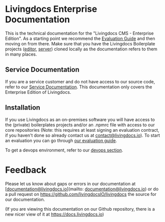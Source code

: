 # Livingdocs Enterprise Documentation

This is the technical documentation for the "Livingdocs CMS - Enterprise Edition". As a starting point we recommend the [Evaluation Guide](guides/getting_started.md) and then moving on from there.
Make sure that you have the Livingdocs Boilerplate projects ([editor](https://github.com/livingdocsIO/livingdocs-editor-boilerplate), [server](https://github.com/livingdocsIO/livingdocs-server-boilerplate)) cloned locally as the documentation refers to them in many places.

## Service Documentation

If you are a service customer and do not have access to our source code, refer to our [Service Documentation](https://developers.livingdocs.io). This documentation only covers the Enterprise Edition of Livingdocs.


## Installation

If you use Livingdocs as an on-premises software you will have access to the (private) boilerplates projects and/or an .npmrc file with access to our core repositories (Note: this requires at least signing an evaluation contract, if you haven't done so already contact us at contact@livingdocs.io).
To start an evaluation you can go through [our evaluation guide](guides/getting_started.md).

To get a devops environment, refer to our [devops section](devops/self-hosting.md).

# Feedback
Please let us know about gaps or errors in our documentation at [documentation@livingdocs.io](mailto: documentation@livingdocs.io) or do a pull request on https://github.com/livingdocsIO/livingdocs the source for our documentation.

(If you are viewing this documentation on our Github repository, there is a new nicer view of it at https://docs.livingdocs.io)
